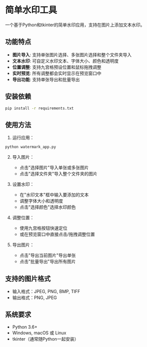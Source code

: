 # 简单水印工具

一个基于Python和tkinter的简单水印应用，支持在图片上添加文本水印。

## 功能特点

- **图片导入**: 支持单张图片选择、多张图片选择和整个文件夹导入
- **文本水印**: 可自定义水印文本、字体大小、颜色和透明度
- **位置调整**: 支持九宫格预设位置和鼠标拖拽调整
- **实时预览**: 所有调整都会实时显示在预览窗口中
- **导出功能**: 支持单张导出和批量导出

## 安装依赖

```bash
pip install -r requirements.txt
```

## 使用方法

1. 运行应用：
```bash
python watermark_app.py
```

2. 导入图片：
   - 点击"选择图片"导入单张或多张图片
   - 点击"选择文件夹"导入整个文件夹的图片

3. 设置水印：
   - 在"水印文本"框中输入要添加的文本
   - 调整字体大小和透明度
   - 点击"选择颜色"选择水印颜色

4. 调整位置：
   - 使用九宫格按钮快速定位
   - 或在预览窗口中直接点击/拖拽调整位置

5. 导出图片：
   - 点击"导出当前图片"导出单张
   - 点击"批量导出"导出所有图片

## 支持的图片格式

- 输入格式：JPEG, PNG, BMP, TIFF
- 输出格式：PNG, JPEG

## 系统要求

- Python 3.6+
- Windows, macOS 或 Linux
- tkinter（通常随Python一起安装）
